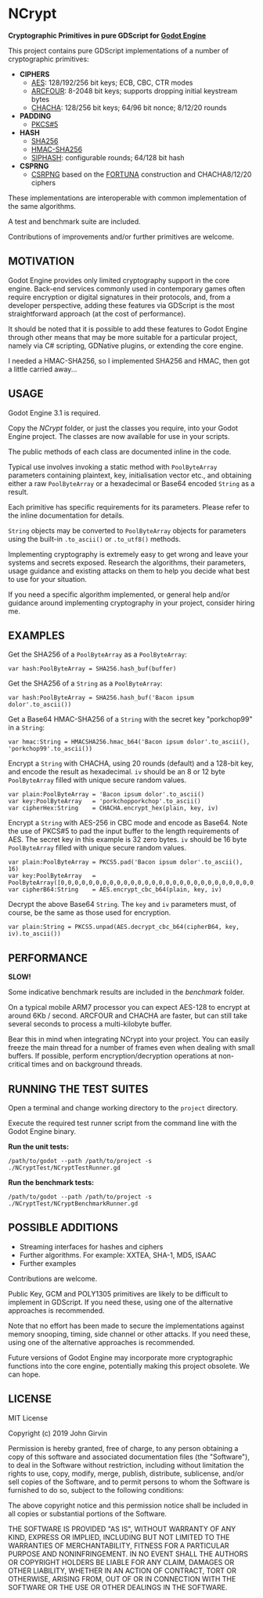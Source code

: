 # NCrypt

**Cryptographic Primitives in pure GDScript for [Godot Engine](https://godotengine.org/)**

This project contains pure GDScript implementations of a number of cryptographic primitives:

* **CIPHERS**
  * [AES](https://en.wikipedia.org/wiki/Advanced_Encryption_Standard): 128/192/256 bit keys; ECB, CBC, CTR modes
  * [ARCFOUR](https://en.wikipedia.org/wiki/RC4): 8-2048 bit keys; supports dropping initial keystream bytes
  * [CHACHA](https://en.wikipedia.org/wiki/Salsa20#ChaCha_variant): 128/256 bit keys; 64/96 bit nonce; 8/12/20 rounds
* **PADDING**
  * [PKCS#5](https://en.wikipedia.org/wiki/PKCS)
* **HASH**
  * [SHA256](https://en.wikipedia.org/wiki/SHA-2)
  * [HMAC-SHA256](https://en.wikipedia.org/wiki/HMAC)
  * [SIPHASH](https://en.wikipedia.org/wiki/SipHash): configurable rounds; 64/128 bit hash
* **CSPRNG**
  * [CSRPNG](https://en.wikipedia.org/wiki/Cryptographically_secure_pseudorandom_number_generator) based on the [FORTUNA](https://en.wikipedia.org/wiki/Fortuna_(PRNG)) construction and CHACHA8/12/20 ciphers
  
  
These implementations are interoperable with common implementation of the same algorithms.

A test and benchmark suite are included.

Contributions of improvements and/or further primitives are welcome.


## MOTIVATION

Godot Engine provides only limited cryptography support in the core engine. Back-end services
commonly used in contemporary games often require encryption or digital signatures in their
protocols, and, from a developer perspective, adding these features via GDScript is the most
straightforward approach (at the cost of performance).

It should be noted that it is possible to add these features to Godot Engine through other
means that may be more suitable for a particular project, namely via C# scripting, GDNative
plugins, or extending the core engine.

I needed a HMAC-SHA256, so I implemented SHA256 and HMAC, then got a little carried away...


## USAGE

Godot Engine 3.1 is required.

Copy the _NCrypt_ folder, or just the classes you require, into your Godot Engine project.
The classes are now available for use in your scripts.

The public methods of each class are documented inline in the code.

Typical use involves invoking a static method with `PoolByteArray` parameters containing
plaintext, key, initialisation vector etc., and obtaining either a raw `PoolByteArray` or
a hexadecimal or Base64 encoded `String` as a result.

Each primitive has specific requirements for its parameters. Please refer to the inline
documentation for details.

`String` objects may be converted to `PoolByteArray` objects for parameters using
the built-in `.to_ascii()` or `.to_utf8()` methods.

Implementing cryptography is extremely easy to get wrong and leave your systems and secrets
exposed. Research the algorithms, their parameters, usage guidance and existing attacks on
them to help you decide what best to use for your situation.

If you need a specific algorithm implemented, or general help and/or guidance around
implementing cryptography in your project, consider hiring me.


## EXAMPLES

Get the SHA256 of a `PoolByteArray` as a `PoolByteArray`:

```
var hash:PoolByteArray = SHA256.hash_buf(buffer)
```


Get the SHA256 of a `String` as a `PoolByteArray`:

```
var hash:PoolByteArray = SHA256.hash_buf('Bacon ipsum dolor'.to_ascii())
```


Get a Base64 HMAC-SHA256 of a `String` with the secret key "porkchop99" in a `String`:

```
var hmac:String = HMACSHA256.hmac_b64('Bacon ipsum dolor'.to_ascii(), 'porkchop99'.to_ascii())
```


Encrypt a `String` with CHACHA, using 20 rounds (default) and a 128-bit key, and encode
the result as hexadecimal.
`iv` should be an 8 or 12 byte `PoolByteArray` filled with unique secure random values.

```
var plain:PoolByteArray = 'Bacon ipsum dolor'.to_ascii()
var key:PoolByteArray   = 'porkchopporkchop'.to_ascii()
var cipherHex:String    = CHACHA.encrypt_hex(plain, key, iv)
```


Encrypt a `String` with AES-256 in CBC mode and encode as Base64.
Note the use of PKCS#5 to pad the input buffer to the length requirements of AES.
The secret key in this example is 32 zero bytes.
`iv` should be 16 byte `PoolByteArray` filled with unique secure random values.

```
var plain:PoolByteArray = PKCS5.pad('Bacon ipsum dolor'.to_ascii(), 16)
var key:PoolByteArray   = PoolByteArray([0,0,0,0,0,0,0,0,0,0,0,0,0,0,0,0,0,0,0,0,0,0,0,0,0,0,0,0,0,0,0,0])
var cipherB64:String    = AES.encrypt_cbc_b64(plain, key, iv)
```


Decrypt the above Base64 `String`.
The `key` and `iv` parameters must, of course, be the same as those used for encryption.

```
var plain:String = PKCS5.unpad(AES.decrypt_cbc_b64(cipherB64, key, iv).to_ascii())
```


## PERFORMANCE

__SLOW!__

Some indicative benchmark results are included in the _benchmark_ folder.

On a typical mobile ARM7 processor you can expect AES-128 to encrypt at around 6Kb / second.
ARCFOUR and CHACHA are faster, but can still take several seconds to process a multi-kilobyte buffer.

Bear this in mind when integrating NCrypt into your project. You can easily freeze the
main thread for a number of frames even when dealing with small buffers. If possible, perform
encryption/decryption operations at non-critical times and on background threads.


## RUNNING THE TEST SUITES

Open a terminal and change working directory to the `project` directory.

Execute the required test runner script from the command line with the Godot Engine binary.

__Run the unit tests:__

`/path/to/godot --path /path/to/project -s ./NCryptTest/NCryptTestRunner.gd`

__Run the benchmark tests:__

`/path/to/godot --path /path/to/project -s ./NCryptTest/NCryptBenchmarkRunner.gd`



## POSSIBLE ADDITIONS

* Streaming interfaces for hashes and ciphers
* Further algorithms. For example: XXTEA, SHA-1, MD5, ISAAC
* Further examples

Contributions are welcome.

Public Key, GCM and POLY1305 primitives are likely to be difficult to implement in GDScript.
If you need these, using one of the alternative approaches is recommended.

Note that no effort has been made to secure the implementations against memory snooping,
timing, side channel or other attacks. If you need these, using one of the alternative approaches
is recommended.

Future versions of Godot Engine may incorporate more cryptographic functions into the core engine, 
potentially making this project obsolete. We can hope.


## LICENSE

MIT License

Copyright (c) 2019 John Girvin

Permission is hereby granted, free of charge, to any person obtaining a copy
of this software and associated documentation files (the "Software"), to deal
in the Software without restriction, including without limitation the rights
to use, copy, modify, merge, publish, distribute, sublicense, and/or sell
copies of the Software, and to permit persons to whom the Software is
furnished to do so, subject to the following conditions:

The above copyright notice and this permission notice shall be included in all
copies or substantial portions of the Software.

THE SOFTWARE IS PROVIDED "AS IS", WITHOUT WARRANTY OF ANY KIND, EXPRESS OR
IMPLIED, INCLUDING BUT NOT LIMITED TO THE WARRANTIES OF MERCHANTABILITY,
FITNESS FOR A PARTICULAR PURPOSE AND NONINFRINGEMENT. IN NO EVENT SHALL THE
AUTHORS OR COPYRIGHT HOLDERS BE LIABLE FOR ANY CLAIM, DAMAGES OR OTHER
LIABILITY, WHETHER IN AN ACTION OF CONTRACT, TORT OR OTHERWISE, ARISING FROM,
OUT OF OR IN CONNECTION WITH THE SOFTWARE OR THE USE OR OTHER DEALINGS IN THE
SOFTWARE.
